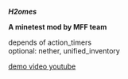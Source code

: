 ***H2omes***

**A minetest mod by MFF team**

depends of action_timers  
optional: nether, unified_inventory
   
[demo video youtube](https://www.youtube.com/watch?v=79lt3M-2ZKs)


